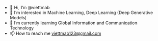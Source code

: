 - 👋 Hi, I’m @viettmab
- 👀 I’m interested in Machine Learning, Deep Learning (Deep Generative Models)
- 🌱 I’m currently learning Global Information and Communication Technology
- 📫 How to reach me viettmab123@gmail.com

<!---
viettmab/viettmab is a ✨ special ✨ repository because its `README.md` (this file) appears on your GitHub profile.
You can click the Preview link to take a look at your changes.
--->
